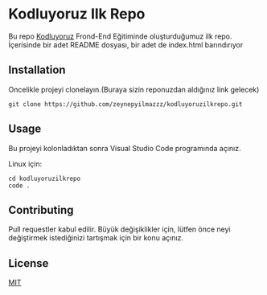 # Kodluyoruz Ilk Repo

Bu repo [Kodluyoruz](https://www.kodluyoruz.org/) Frond-End Eğitiminde oluşturduğumuz ilk repo. İçerisinde bir adet README dosyası, bir adet de index.html barındırıyor

## Installation
Oncelikle projeyi clonelayın.(Buraya sizin reponuzdan aldığınız link gelecek)

```
git clone https://github.com/zeynepyilmazzz/kodluyoruzilkrepo.git
```
## Usage
Bu projeyi kolonladıktan sonra Visual Studio Code programında açınız.

Linux için:

```
cd kodluyoruzilkrepo
code .
```
## Contributing

Pull requestler kabul edilir. Büyük değişiklikler için, lütfen önce neyi değiştirmek istediğinizi tartışmak için bir konu açınız.

## License

[MIT](https://choosealicense.com/licenses/mit/)
